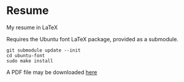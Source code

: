 Resume
======

My resume in LaTeX

Requires the Ubuntu font LaTeX package, provided as a submodule.

```
git submodule update --init
cd ubuntu-font
sudo make install
```

A PDF file may be downloaded [here](http://mc.yolo-swag.com/resume.pdf)
